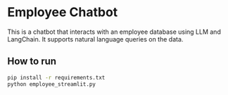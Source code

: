 # Employee Chatbot

This is a chatbot that interacts with an employee database using LLM and LangChain. It supports natural language queries on the data.

## How to run

```bash
pip install -r requirements.txt
python employee_streamlit.py
